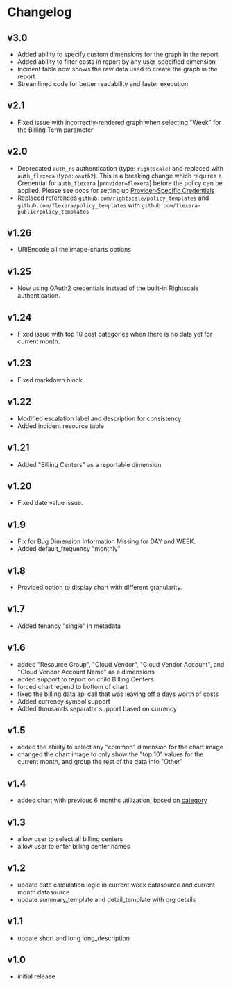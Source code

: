 # Changelog

## v3.0

- Added ability to specify custom dimensions for the graph in the report
- Added ability to filter costs in report by any user-specified dimension
- Incident table now shows the raw data used to create the graph in the report
- Streamlined code for better readability and faster execution

## v2.1

- Fixed issue with incorrectly-rendered graph when selecting "Week" for the Billing Term parameter

## v2.0

- Deprecated `auth_rs` authentication (type: `rightscale`) and replaced with `auth_flexera` (type: `oauth2`).  This is a breaking change which requires a Credential for `auth_flexera` [`provider=flexera`] before the policy can be applied.  Please see docs for setting up [Provider-Specific Credentials](https://docs.flexera.com/flexera/EN/Automation/ProviderCredentials.htm)
- Replaced references `github.com/rightscale/policy_templates` and `github.com/flexera/policy_templates` with `github.com/flexera-public/policy_templates`

## v1.26

- URIEncode all the image-charts options

## v1.25

- Now using OAuth2 credentials instead of the built-in Rightscale authentication.

## v1.24

- Fixed issue with top 10 cost categories when there is no data yet for current month.

## v1.23

- Fixed markdown block.

## v1.22

- Modified escalation label and description for consistency
- Added incident resource table

## v1.21

- Added "Billing Centers" as a reportable dimension

## v1.20

- Fixed date value issue.

## v1.9

- Fix for Bug Dimension Information Missing for DAY and WEEK.
- Added default_frequency "monthly"

## v1.8

- Provided option to display chart with different granularity.

## v1.7

- Added tenancy "single" in metadata

## v1.6

- added "Resource Group", "Cloud Vendor", "Cloud Vendor Account", and "Cloud Vendor Account Name" as a dimensions
- added support to report on child Billing Centers
- forced chart legend to bottom of chart
- fixed the billing data api call that was leaving off a days worth of costs
- Added currency symbol support
- Added thousands separator support based on currency

## v1.5

- added the ability to select any "common" dimension for the chart image
- changed the chart image to only show the "top 10" values for the current month, and group the rest of the data into "Other"

## v1.4

- added chart with previous 6 months utilization, based on [category](https://docs.rightscale.com/optima/reference/rightscale_dimensions.html#category)

## v1.3

- allow user to select all billing centers
- allow user to enter billing center names

## v1.2

- update date calculation logic in current week datasource and current month datasource
- update summary_template and detail_template with org details

## v1.1

- update short and long long_description

## v1.0

- initial release
